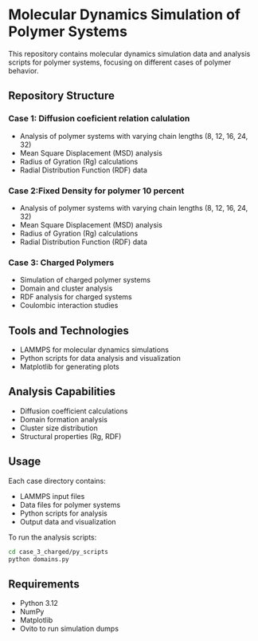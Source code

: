 # Molecular Dynamics Simulation of Polymer Systems

This repository contains molecular dynamics simulation data and analysis scripts for polymer systems, focusing on different cases of polymer behavior.

## Repository Structure

### Case 1: Diffusion coeficient relation calulation 
- Analysis of polymer systems with varying chain lengths (8, 12, 16, 24, 32)
- Mean Square Displacement (MSD) analysis
- Radius of Gyration (Rg) calculations
- Radial Distribution Function (RDF) data

### Case 2:Fixed Density for polymer 10 percent
- Analysis of polymer systems with varying chain lengths (8, 12, 16, 24, 32)
- Mean Square Displacement (MSD) analysis
- Radius of Gyration (Rg) calculations
- Radial Distribution Function (RDF) data

### Case 3: Charged Polymers
- Simulation of charged polymer systems
- Domain and cluster analysis
- RDF analysis for charged systems
- Coulombic interaction studies

## Tools and Technologies
- LAMMPS for molecular dynamics simulations
- Python scripts for data analysis and visualization
- Matplotlib for generating plots

## Analysis Capabilities
- Diffusion coefficient calculations
- Domain formation analysis
- Cluster size distribution
- Structural properties (Rg, RDF)

## Usage
Each case directory contains:
- LAMMPS input files
- Data files for polymer systems
- Python scripts for analysis
- Output data and visualization

To run the analysis scripts:
```bash
cd case_3_charged/py_scripts
python domains.py
```

## Requirements
- Python 3.12
- NumPy
- Matplotlib
- Ovito to run simulation dumps